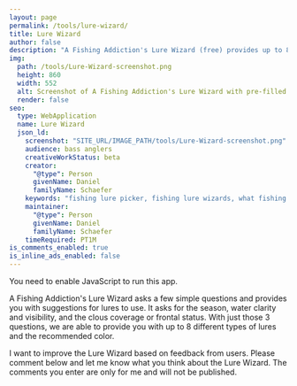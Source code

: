 ```yaml
---
layout: page
permalink: /tools/lure-wizard/
title: Lure Wizard
author: false
description: "A Fishing Addiction's Lure Wizard (free) provides up to 8 suggested lures and colors based on 3 questions: season, water clarity/visibility, and frontal status."
img:
  path: /tools/Lure-Wizard-screenshot.png
  height: 860
  width: 552
  alt: Screenshot of A Fishing Addiction's Lure Wizard with pre-filled answers
  render: false
seo:
  type: WebApplication
  name: Lure Wizard
  json_ld:
    screenshot: "SITE_URL/IMAGE_PATH/tools/Lure-Wizard-screenshot.png"
    audience: bass anglers
    creativeWorkStatus: beta
    creator:
      "@type": Person
      givenName: Daniel
      familyName: Schaefer
    keywords: "fishing lure picker, fishing lure wizards, what fishing lure to use"
    maintainer:
      "@type": Person
      givenName: Daniel
      familyName: Schaefer
    timeRequired: PT1M
is_comments_enabled: true
is_inline_ads_enabled: false
---
```

<noscript> You need to enable JavaScript to run this app. </noscript>
<div id="LurePicker"></div>

A Fishing Addiction's Lure Wizard asks a few simple questions and provides you with suggestions for lures to use. It asks for the season, water clarity and visibility, and the clous coverage or frontal status. With just those 3 questions, we are able to provide you with up to 8 different types of lures and the recommended color.

I want to improve the Lure Wizard based on feedback from users. Please comment below and let me know what you think about the Lure Wizard. The comments you enter are only for me and will not be published.